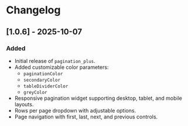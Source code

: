 # Changelog

## [1.0.6] - 2025-10-07

### Added

- Initial release of `pagination_plus`.
- Added customizable color parameters:
  - `paginationColor`
  - `secondaryColor`
  - `tableDividerColor`
  - `greyColor`
- Responsive pagination widget supporting desktop, tablet, and mobile layouts.
- Rows per page dropdown with adjustable options.
- Page navigation with first, last, next, and previous controls.
